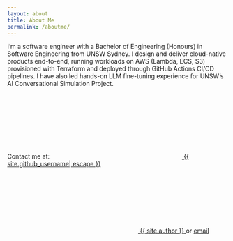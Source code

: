 ```yaml
---
layout: about
title: About Me
permalink: /aboutme/
---
```


I’m a software engineer with a Bachelor of Engineering (Honours) in Software Engineering from UNSW Sydney. I design and deliver cloud-native products end-to-end, running workloads on AWS (Lambda, ECS, S3) provisioned with Terraform and deployed through GitHub Actions CI/CD pipelines. I have also led hands-on LLM fine-tuning experience for UNSW’s AI Conversational Simulation Project.


Contact me at:
<a href="https://github.com/{{ site.github_username| cgi_escape | escape }}">
    <svg class="svg-icon">
        <use xlink:href="{{ '/assets/minima-social-icons.svg#github' | relative_url }}"></use>
    </svg>
    <span class="username">{{ site.github_username| escape }}</span>
</a>
<a href="https://www.linkedin.com/in/{{ site.linkedin_username| cgi_escape | escape }}">
    <svg class="svg-icon">
        <use xlink:href="{{ '/assets/minima-social-icons.svg#linkedin' | relative_url }}"></use>
    </svg>
    <span class="username">{{ site.author }}</span>
</a>
or [email](mailto:harry020102@gmail.com)